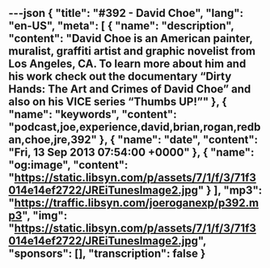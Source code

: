 ---json
{
  "title": "#392 - David Choe",
  "lang": "en-US",
  "meta": [
    {
      "name": "description",
      "content": "David Choe is an American painter, muralist, graffiti artist and graphic novelist from Los Angeles, CA. To learn more about him and his work check out the documentary “Dirty Hands: The Art and Crimes of David Choe” and also on his VICE series “Thumbs UP!”"
    },
    {
      "name": "keywords",
      "content": "podcast,joe,experience,david,brian,rogan,redban,choe,jre,392"
    },
    {
      "name": "date",
      "content": "Fri, 13 Sep 2013 07:54:00 +0000"
    },
    {
      "name": "og:image",
      "content": "https://static.libsyn.com/p/assets/7/1/f/3/71f3014e14ef2722/JREiTunesImage2.jpg"
    }
  ],
  "mp3": "https://traffic.libsyn.com/joeroganexp/p392.mp3",
  "img": "https://static.libsyn.com/p/assets/7/1/f/3/71f3014e14ef2722/JREiTunesImage2.jpg",
  "sponsors": [],
  "transcription": false
}
---
<episode-header />

<timemark seconds="0" />

<transcribe-call-to-action />

<episode-footer />
